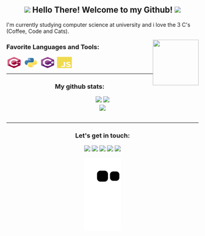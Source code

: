<h2 align="center"> <img src="https://media.giphy.com/media/hvRJCLFzcasrR4ia7z/giphy.gif" width="30px"> Hello There! Welcome to my Github! <img src="https://media.giphy.com/media/hvRJCLFzcasrR4ia7z/giphy.gif" width="30px"> </h2>

I'm currently studying computer science at university and i love the 3 C's (Coffee, Code and Cats).

<img align="right" src="https://media3.giphy.com/media/qQRfz2VfUbDeebczif/giphy.gif?cid=ecf05e47cy24qpjp0xfikzpoe3btqhabb9v47qzgzshrl7xv&rid=giphy.gif&ct=g" width="120" height="120" />

<div style="display: inline_block"><h3>Favorite Languages and Tools:</h3>
  <img align="center" alt="Icon-CSS" height="30" width="40" src="https://raw.githubusercontent.com/devicons/devicon/master/icons/cplusplus/cplusplus-original.svg">
  <img align="center" alt="Icon-Python" height="30" width="40" src="https://raw.githubusercontent.com/devicons/devicon/master/icons/python/python-original.svg">
   <img align="center" alt="Icon-CSS" height="30" width="40" src="https://raw.githubusercontent.com/devicons/devicon/master/icons/csharp/csharp-original.svg">
  <img align="center" alt="Icon-Js" height="30" width="40" src="https://raw.githubusercontent.com/devicons/devicon/master/icons/javascript/javascript-plain.svg">
</div>

<hr>
<h3 align="center"> My github stats:</h3>
<div align="center">
  <img height="182em" src="https://github-readme-stats.vercel.app/api?username=Laelapz&show_icons=true&theme=radical&line_height=27"/>
  <img height="182em" src="https://github-readme-stats.vercel.app/api/top-langs/?username=Laelapz&theme=synthwave&layout=compact"/>
</div>
<div align="center">
    <img align="center" src="https://github-readme-streak-stats.herokuapp.com?user=Laelapz&theme=radical" height="200em"/>
</div>

</br>
<hr>

<div align="center"> <h3>Let's get in touch:</h3>
  <a href="https://twitter.com/DjoniJonay" target="_blank"><img src="https://img.shields.io/badge/Twitter-1DA1F2?style=for-the-badge&logo=twitter&logoColor=white" target="_blank"></a>
  <a href="https://www.instagram.com/johnnybirck/" target="_blank"><img src="https://img.shields.io/badge/-Instagram-%23E4405F?style=for-the-badge&logo=instagram&logoColor=white" target="_blank"></a>
  <a href = "mailto:johnnyf.birck@gmail.com"><img src="https://img.shields.io/badge/-Gmail-%23333?style=for-the-badge&logo=gmail&logoColor=white" target="_blank"></a>
   <a href="https://laelapz.itch.io" target="_blank"><img src="https://img.shields.io/badge/Itch.io-f35a5c?style=for-the-badge&logo=itch.io&logoColor=white" target="_blank"></a> 
  <a href="https://www.linkedin.com/in/johnny-ferreira-birck-235659173/" target="_blank"><img src="https://img.shields.io/badge/-LinkedIn-%230077B5?style=for-the-badge&logo=linkedin&logoColor=white" target="_blank"></a>  

  ![ Snake animation](https://github.com/nPr0nn/nPr0nn/blob/output/github-contribution-grid-snake.svg)
</div>

<div>
</div>
